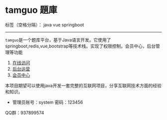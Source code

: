 # tamguo 題庫

标签（空格分隔）： java vue springboot


---

`tamguo`是一个题库平台，基于Java语言开发。它使用了springboot,redis,vue,bootstrap等技术栈。实现了权限控制，会员中心，后台管理等功能

 1. [在线访问][1]
 2. [后台运营][2]
 3. [会员中心][3]

本项目期望可以使用java开发一套完整的互联网项目，分享互联网技术方面的经验和知识。


  [1]: http://www.tamguo.com
  [2]: http://admin.tamguo.com
  [3]: http://member.tamguo.com

- 管理员账号：system 密码：123456

QQ群：937899574
